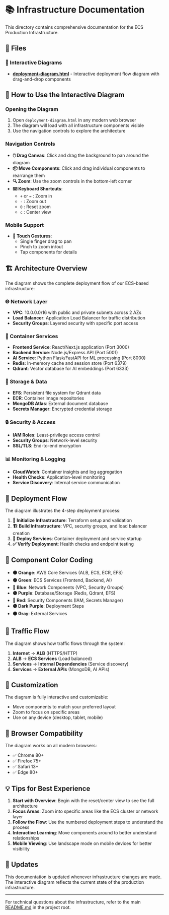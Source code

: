 # 📚 Infrastructure Documentation

This directory contains comprehensive documentation for the ECS Production Infrastructure.

## 📁 Files

### 🎨 Interactive Diagrams
- **[deployment-diagram.html](./deployment-diagram.html)** - Interactive deployment flow diagram with drag-and-drop components

## 🚀 How to Use the Interactive Diagram

### Opening the Diagram
1. Open `deployment-diagram.html` in any modern web browser
2. The diagram will load with all infrastructure components visible
3. Use the navigation controls to explore the architecture

### Navigation Controls
- **🖱️ Drag Canvas**: Click and drag the background to pan around the diagram
- **📦 Move Components**: Click and drag individual components to rearrange them
- **🔍 Zoom**: Use the zoom controls in the bottom-left corner
- **⌨️ Keyboard Shortcuts**:
  - `+` or `=` : Zoom in
  - `-` : Zoom out
  - `0` : Reset zoom
  - `c` : Center view

### Mobile Support
- **📱 Touch Gestures**: 
  - Single finger drag to pan
  - Pinch to zoom in/out
  - Tap components for details

## 🏗️ Architecture Overview

The diagram shows the complete deployment flow of our ECS-based infrastructure:

### 🌐 Network Layer
- **VPC**: 10.0.0.0/16 with public and private subnets across 2 AZs
- **Load Balancer**: Application Load Balancer for traffic distribution
- **Security Groups**: Layered security with specific port access

### 🐳 Container Services
- **Frontend Service**: React/Next.js application (Port 3000)
- **Backend Service**: Node.js/Express API (Port 5001)  
- **AI Service**: Python Flask/FastAPI for ML processing (Port 8000)
- **Redis**: In-memory cache and session store (Port 6379)
- **Qdrant**: Vector database for AI embeddings (Port 6333)

### 💾 Storage & Data
- **EFS**: Persistent file system for Qdrant data
- **ECR**: Container image repositories
- **MongoDB Atlas**: External document database
- **Secrets Manager**: Encrypted credential storage

### 🔒 Security & Access
- **IAM Roles**: Least-privilege access control
- **Security Groups**: Network-level security
- **SSL/TLS**: End-to-end encryption

### 📊 Monitoring & Logging
- **CloudWatch**: Container insights and log aggregation
- **Health Checks**: Application-level monitoring
- **Service Discovery**: Internal service communication

## 🎯 Deployment Flow

The diagram illustrates the 4-step deployment process:

1. **🔧 Initialize Infrastructure**: Terraform setup and validation
2. **🏗️ Build Infrastructure**: VPC, security groups, and load balancer creation
3. **🚢 Deploy Services**: Container deployment and service startup
4. **✅ Verify Deployment**: Health checks and endpoint testing

## 🎨 Component Color Coding

- **🟠 Orange**: AWS Core Services (ALB, ECS, ECR, EFS)
- **🟢 Green**: ECS Services (Frontend, Backend, AI)
- **🔵 Blue**: Network Components (VPC, Security Groups)
- **🟣 Purple**: Database/Storage (Redis, Qdrant, EFS)
- **🔴 Red**: Security Components (IAM, Secrets Manager)
- **🟣 Dark Purple**: Deployment Steps
- **⚫ Gray**: External Services

## 🔄 Traffic Flow

The diagram shows how traffic flows through the system:

1. **Internet** → **ALB** (HTTPS/HTTP)
2. **ALB** → **ECS Services** (Load balanced)
3. **Services** → **Internal Dependencies** (Service discovery)
4. **Services** → **External APIs** (MongoDB, AI APIs)

## 🔧 Customization

The diagram is fully interactive and customizable:
- Move components to match your preferred layout
- Zoom to focus on specific areas
- Use on any device (desktop, tablet, mobile)

## 📱 Browser Compatibility

The diagram works on all modern browsers:
- ✅ Chrome 80+
- ✅ Firefox 75+
- ✅ Safari 13+
- ✅ Edge 80+

## 💡 Tips for Best Experience

1. **Start with Overview**: Begin with the reset/center view to see the full architecture
2. **Focus Areas**: Zoom into specific areas like the ECS cluster or network layer
3. **Follow the Flow**: Use the numbered deployment steps to understand the process
4. **Interactive Learning**: Move components around to better understand relationships
5. **Mobile Viewing**: Use landscape mode on mobile devices for better visibility

## 🔄 Updates

This documentation is updated whenever infrastructure changes are made. The interactive diagram reflects the current state of the production infrastructure.

---

For technical questions about the infrastructure, refer to the main [README.md](../README.md) in the project root.
